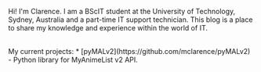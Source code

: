 Hi! I'm Clarence. I am a BScIT student at the University of Technology, Sydney, Australia and a part-time IT support technician. This blog is a place to share my knowledge and experience within the world of IT.

<br>
My current projects:
* [pyMALv2](https://github.com/mclarence/pyMALv2) - Python library for MyAnimeList v2 API.
